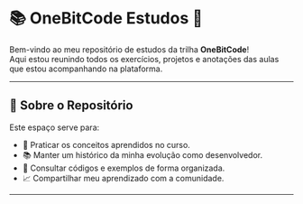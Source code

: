 # 📚 OneBitCode Estudos 🚀

Bem-vindo ao meu repositório de estudos da trilha **OneBitCode**!  
Aqui estou reunindo todos os exercícios, projetos e anotações das aulas que estou acompanhando na plataforma.

---

## 📖 Sobre o Repositório

Este espaço serve para:
- 📝 Praticar os conceitos aprendidos no curso.
- 📚 Manter um histórico da minha evolução como desenvolvedor.
- 💾 Consultar códigos e exemplos de forma organizada.
- 📈 Compartilhar meu aprendizado com a comunidade.

---